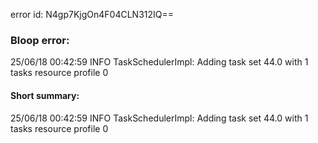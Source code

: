 error id: N4gp7KjgOn4F04CLN312IQ==
### Bloop error:

25/06/18 00:42:59 INFO TaskSchedulerImpl: Adding task set 44.0 with 1 tasks resource profile 0
#### Short summary: 

25/06/18 00:42:59 INFO TaskSchedulerImpl: Adding task set 44.0 with 1 tasks resource profile 0